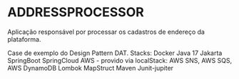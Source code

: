 # ADDRESSPROCESSOR

Aplicação responsável por processar os cadastros de endereço da plataforma.

Case de exemplo do Design Pattern DAT.
Stacks:
Docker
Java 17
Jakarta
SpringBoot
SpringCloud
AWS - provido via localStack: AWS SNS, AWS SQS, AWS DynamoDB
Lombok
MapStruct
Maven
Junit-jupiter
